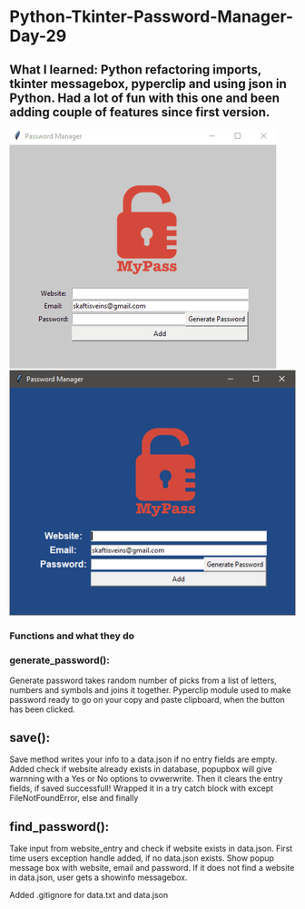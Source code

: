 # Python-Tkinter-Password-Manager-Day-29
## What I learned: Python refactoring imports, tkinter messagebox, pyperclip and using json in Python. Had a lot of fun with this one and been adding couple of features since first version.

![grab-landing-page](https://github.com/skaftisveins/Python-Tkinter-Password-Manager-Day-29/blob/master/demo.gif)
![ScreenShot](https://github.com/skaftisveins/Python-Tkinter-Password-Manager-Day-29/blob/master/screenshot.png)

### Functions and what they do

### generate_password():
Generate password takes random number of picks from a list of letters, numbers and symbols and joins it together. Pyperclip module used to make password ready to go on your copy and paste clipboard, when the button has been clicked.

## save():
Save method writes your info to a data.json if no entry fields are empty.
Added check if website already exists in database, popupbox will give warnning with a Yes or No options to ovwerwrite.
Then it clears the entry fields, if saved successfull!
Wrapped it in a try catch block with except FileNotFoundError, else and finally

## find_password():
Take input from website_entry and check if website exists in data.json.
First time users exception handle added, if no data.json exists.
Show popup message box with website, email and password.
If it does not find a website in data.json, user gets a showinfo messagebox.

Added .gitignore for data.txt and data.json
